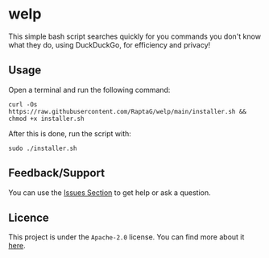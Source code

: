 # welp

This simple bash script searches quickly for you commands you don't know what they do, using DuckDuckGo, for efficiency and privacy!

## Usage

Open a terminal and run the following command:
```
curl -Os https://raw.githubusercontent.com/RaptaG/welp/main/installer.sh && chmod +x installer.sh
```

After this is done, run the script with:

```
sudo ./installer.sh
```

## Feedback/Support
You can use the [Issues Section](https://github.com/RaptaG/welp/issues) to get help or ask a question.

## Licence
This project is under the `Apache-2.0` license. You can find more about it [here](LICENSE).
